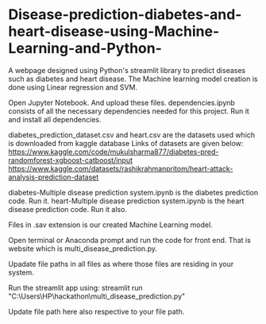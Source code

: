 # Disease-prediction-diabetes-and-heart-disease-using-Machine-Learning-and-Python-
A webpage designed using Python's streamlit library to predict diseases such as diabetes and heart disease. The Machine learning model creation is done using Linear regression and SVM.

Open Jupyter Notebook. And upload these files.
dependencies.ipynb consists of all the necessary dependencies needed for this project. Run it and install all dependencies.

diabetes_prediction_dataset.csv and heart.csv are the datasets used which is downloaded from kaggle database
Links of datasets are given below:
https://www.kaggle.com/code/mukulsharma877/diabetes-pred-randomforest-xgboost-catboost/input 
https://www.kaggle.com/datasets/rashikrahmanpritom/heart-attack-analysis-prediction-dataset

diabetes-Multiple disease prediction system.ipynb is the diabetes prediction code. Run it.
heart-Multiple disease prediction system.ipynb is the heart disease prediction code. Run it also.

Files in .sav extension is our created Machine Learning model.

Open terminal or Anaconda prompt and run the code for front end. That is website which is multi_disease_prediction.py.

Upadate file paths in all files as where those files are residing in your system.

Run the streamlit app using:
  streamlit run "C:\Users\HP\hackathon\multi_disease_prediction.py"
  
  Update file path here also respective to your file path.
